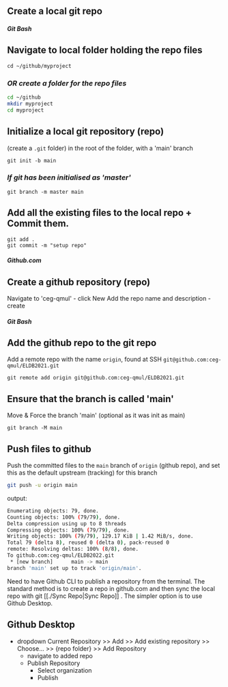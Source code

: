 ## Create a local git repo
##### Git Bash
## Navigate to local folder holding the repo files
```shell
cd ~/github/myproject
```
### *OR create a folder for the repo files*
```bash
cd ~/github
mkdir myproject
cd myproject
```
## Initialize a local git repository (repo)
(create a `.git` folder) in the root of the folder, with a 'main' branch
```shell
git init -b main
```
### *If git has been initialised as 'master'*
```shell
git branch -m master main
```
## Add all the existing files to the local repo + Commit them.
```
git add .
git commit -m "setup repo"
```
##### Github.com
## Create a github repository (repo)
Navigate to 'ceg-qmul' - click New
Add the repo name and description - create
##### Git Bash
## Add the github repo to the git repo
Add a remote repo with the name `origin`, found at SSH `git@github.com:ceg-qmul/ELDB2021.git` 
```shell
git remote add origin git@github.com:ceg-qmul/ELDB2021.git
```
## Ensure that the branch is called 'main'
Move & Force the branch 'main' (optional as it was init as main)
```
git branch -M main
```
## Push files to github
Push the committed files to the `main` branch of `origin` (github repo), and set this as the default upstream (tracking) for this branch
```bash
git push -u origin main
```
output:
```bash
Enumerating objects: 79, done.
Counting objects: 100% (79/79), done.
Delta compression using up to 8 threads
Compressing objects: 100% (79/79), done.
Writing objects: 100% (79/79), 129.17 KiB | 1.42 MiB/s, done.
Total 79 (delta 8), reused 0 (delta 0), pack-reused 0
remote: Resolving deltas: 100% (8/8), done.
To github.com:ceg-qmul/ELDB2022.git
 * [new branch]      main -> main
branch 'main' set up to track 'origin/main'.
```









Need to have Github CLI to publish a repository from the terminal.  The standard method is to create a repo in github.com and then sync the local repo with git [[./Sync Repo|Sync Repo]] . The simpler option is to use Github Desktop.
## Github Desktop
- dropdown Current Repository >> Add >> Add existing repository >> Choose... >> {repo folder} >> Add Repository
	- navigate to added repo
	- Publish Repository
		- Select organization 
		- Publish
